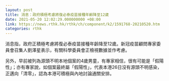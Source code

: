 ```yaml
---
layout: post
title: 消息：政府積極考慮將復必泰疫苗接種年齡降至12歲
date: 2021-05-20 12:02:29.000000000 +08:00
link: https://news.rthk.hk/rthk/ch/component/k2/1591768-20210520.htm
categories: rthk
---
```


消息指，政府正積極考慮將復必泰疫苗接種年齡降至12歲。新冠疫苗顧問專家委員會召集人劉澤星表示，有關科學委員會正檢視數據並作考慮。

另外，早前被列為源頭不明本地個案的4歲男童，有專家相信，很有可能是「假陽性」；亦有專家說，如個案最終屬「假陽性」，代表本港26日沒有源頭不明感染，正邁向「清零」，認為本港可積極與內地討論通關安排。
